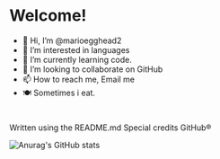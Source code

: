# Welcome!
- 👋 Hi, I’m @marioegghead2
- 👀 I’m interested in languages
- 🌱 I’m currently learning code.
- 💞️ I’m looking to collaborate on GitHub
- 📫 How to reach me, Email me
- 🍽️ Sometimes i eat. 
#     
Written using the README.md Special credits GitHub®️

![Anurag's GitHub stats](https://github-readme-stats.vercel.app/api?username=marioegghead2&show_icons=true&theme=highcontrast)

